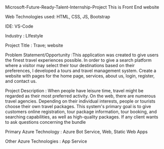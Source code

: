 Microsoft-Future-Ready-Talent-Internship-Project
This is  Front End website 

Web Technologies used: HTML, CSS, JS, Bootstrap

IDE: VS-Code

Industry : LIfestyle

Project Title : Trave; website

Problem Statement/Opportunity :This application was created to give users the finest travel experiences possible. In order to give a search platform where a visitor may select their tour destinations based on their preferences, I developed a tours and travel management system. Create a website with pages for the home page, services, about us, login, register, and contact us.


Project Description : When people have leisure time, travel might be regarded as their most preferred activity. On the web, there are numerous travel agencies. Depending on their individual interests, people or tourists choose their own travel packages. This system's primary goal is to give customers online registration, tour package information, tour booking, and searching capabilities, as well as high-quality packages. If any client wants to ask questions concerning the bundle

Primary Azure Technology :  Azure Bot Service, Web, Static Web Apps

Other Azure Technologies : App Service

